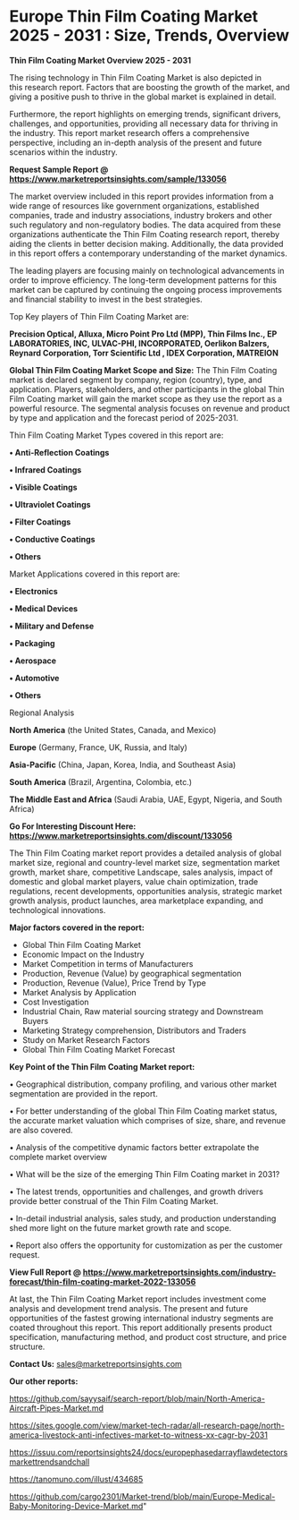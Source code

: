  # Europe Thin Film Coating Market 2025 - 2031 : Size, Trends, Overview

<Strong> Thin Film Coating Market Overview 2025 - 2031</strong>

The rising technology in Thin Film Coating Market is also depicted in this research report. Factors that are boosting the growth of the market, and giving a positive push to thrive in the global market is explained in detail.

Furthermore, the report highlights on emerging trends, significant drivers, challenges, and opportunities, providing all necessary data for thriving in the industry. This report market research offers a comprehensive perspective, including an in-depth analysis of the present and future scenarios within the industry.

<strong>Request Sample Report @ <a href=https://www.marketreportsinsights.com/sample/133056>https://www.marketreportsinsights.com/sample/133056</a></strong>

The market overview included in this report provides information from a wide range of resources like government organizations, established companies, trade and industry associations, industry brokers and other such regulatory and non-regulatory bodies. The data acquired from these organizations authenticate the Thin Film Coating research report, thereby aiding the clients in better decision making. Additionally, the data provided in this report offers a contemporary understanding of the market dynamics.

The leading players are focusing mainly on technological advancements in order to improve efficiency. The long-term development patterns for this market can be captured by continuing the ongoing process improvements and financial stability to invest in the best strategies.

Top Key players of Thin Film Coating Market are:

<strong>Precision Optical, Alluxa, Micro Point Pro Ltd (MPP), Thin Films Inc., EP LABORATORIES, INC, ULVAC-PHI, INCORPORATED, Oerlikon Balzers, Reynard Corporation, Torr Scientific Ltd , IDEX Corporation, MATREION</strong>

<strong><b>Global Thin Film Coating Market Scope and Size:</b></strong>
The Thin Film Coating market is declared segment by company, region (country), type, and application. Players, stakeholders, and other participants in the global Thin Film Coating market will gain the market scope as they use the report as a powerful resource. The segmental analysis focuses on revenue and product by type and application and the forecast period of 2025-2031.

Thin Film Coating Market Types covered in this report are:

<strong>• Anti-Reflection Coatings

• Infrared Coatings

• Visible Coatings

• Ultraviolet Coatings

• Filter Coatings

• Conductive Coatings

• Others</strong>

Market Applications covered in this report are:

<strong>• Electronics

• Medical Devices

• Military and Defense

• Packaging

• Aerospace

• Automotive

• Others</strong> 

Regional Analysis

<strong>North America</strong> (the United States, Canada, and Mexico)

<strong>Europe</strong> (Germany, France, UK, Russia, and Italy)

<strong>Asia-Pacific</strong> (China, Japan, Korea, India, and Southeast Asia)

<strong>South America</strong> (Brazil, Argentina, Colombia, etc.)

<strong>The Middle East and Africa</strong> (Saudi Arabia, UAE, Egypt, Nigeria, and South Africa)

<strong>Go For Interesting Discount Here: <a href=https://www.marketreportsinsights.com/discount/133056>https://www.marketreportsinsights.com/discount/133056</a></strong>

The Thin Film Coating market report provides a detailed analysis of global market size, regional and country-level market size, segmentation market growth, market share, competitive Landscape, sales analysis, impact of domestic and global market players, value chain optimization, trade regulations, recent developments, opportunities analysis, strategic market growth analysis, product launches, area marketplace expanding, and technological innovations.

<strong><b>Major factors covered in the report:</b></strong>
<ul>
  <li>Global Thin Film Coating Market </li>
  <li>Economic Impact on the Industry</li>
  <li>Market Competition in terms of Manufacturers</li>
  <li>Production, Revenue (Value) by geographical segmentation</li>
  <li>Production, Revenue (Value), Price Trend by Type</li>
  <li>Market Analysis by Application</li>
  <li>Cost Investigation</li>
  <li>Industrial Chain, Raw material sourcing strategy and Downstream Buyers</li>
  <li>Marketing Strategy comprehension, Distributors and Traders</li>
  <li>Study on Market Research Factors</li>
  <li>Global Thin Film Coating Market Forecast</li>
</ul>

<strong><b>Key Point of the Thin Film Coating Market report:</b></strong>

• Geographical distribution, company profiling, and various other market segmentation are provided in the report.

• For better understanding of the global Thin Film Coating market status, the accurate market valuation which comprises of size, share, and revenue are also covered.

• Analysis of the competitive dynamic factors better extrapolate the complete market overview

• What will be the size of the emerging Thin Film Coating market in 2031?

• The latest trends, opportunities and challenges, and growth drivers provide better construal of the Thin Film Coating Market.

• In-detail industrial analysis, sales study, and production understanding shed more light on the future market growth rate and scope.

• Report also offers the opportunity for customization as per the customer request.

<strong><b>View Full Report @ <a href=https://www.marketreportsinsights.com/industry-forecast/thin-film-coating-market-2022-133056>https://www.marketreportsinsights.com/industry-forecast/thin-film-coating-market-2022-133056</a></b></strong>


At last, the Thin Film Coating Market report includes investment come analysis and development trend analysis. The present and future opportunities of the fastest growing international industry segments are coated throughout this report. This report additionally presents product specification, manufacturing method, and product cost structure, and price structure.

<strong>Contact Us:</strong>
sales@marketreportsinsights.com

<strong>Our other reports:</strong>

<a href=https://github.com/sayysaif/search-report/blob/main/North-America-Aircraft-Pipes-Market.md>https://github.com/sayysaif/search-report/blob/main/North-America-Aircraft-Pipes-Market.md</a>

<a href=https://sites.google.com/view/market-tech-radar/all-research-page/north-america-livestock-anti-infectives-market-to-witness-xx-cagr-by-2031>https://sites.google.com/view/market-tech-radar/all-research-page/north-america-livestock-anti-infectives-market-to-witness-xx-cagr-by-2031</a>

<a href=https://issuu.com/reportsinsights24/docs/europephasedarrayflawdetectorsmarkettrendsandchall>https://issuu.com/reportsinsights24/docs/europephasedarrayflawdetectorsmarkettrendsandchall</a>

<a href=https://tanomuno.com/illust/434685>https://tanomuno.com/illust/434685</a>

<a href=https://github.com/cargo2301/Market-trend/blob/main/Europe-Medical-Baby-Monitoring-Device-Market.md>https://github.com/cargo2301/Market-trend/blob/main/Europe-Medical-Baby-Monitoring-Device-Market.md</a>"
